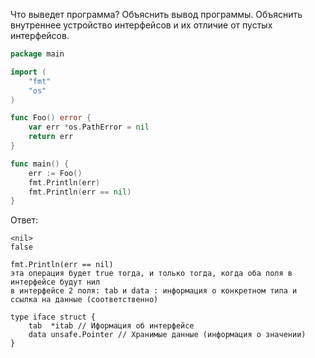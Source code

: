 Что выведет программа? Объяснить вывод программы. Объяснить внутреннее устройство интерфейсов и их отличие от пустых интерфейсов.

```go
package main

import (
	"fmt"
	"os"
)

func Foo() error {
	var err *os.PathError = nil
	return err
}

func main() {
	err := Foo()
	fmt.Println(err)
	fmt.Println(err == nil)
}
```

Ответ:
```
<nil>
false

fmt.Println(err == nil)
эта операция будет true тогда, и только тогда, когда оба поля в интерфейсе будут нил 
в интерфейсе 2 поля: tab и data : информация о конкретном типа и ссылка на данные (соответственно)

type iface struct {
    tab  *itab // Иформация об интерфейсе
    data unsafe.Pointer // Хранимые данные (информация о значении)
}
```
